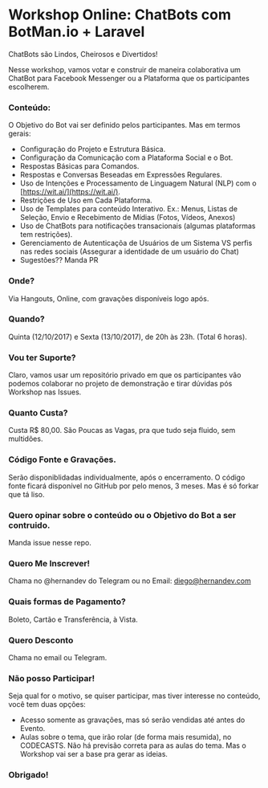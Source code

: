 # Workshop Online: ChatBots com BotMan.io + Laravel

ChatBots são Lindos, Cheirosos e Divertidos! 

Nesse workshop, vamos votar e construir de maneira colaborativa um ChatBot para Facebook Messenger ou a Plataforma que os participantes escolherem.

### Conteúdo:

O Objetivo do Bot vai ser definido pelos participantes. Mas em termos gerais:

- Configuração do Projeto e Estrutura Básica.
- Configuração da Comunicação com a Plataforma Social e o Bot.
- Respostas Básicas para Comandos.
- Respostas e Conversas Beseadas em Expressões Regulares.
- Uso de Intenções e Processamento de Linguagem Natural (NLP) com o [https://wit.ai/](https://wit.ai/).
- Restrições de Uso em Cada Plataforma.
- Uso de Templates para conteúdo Interativo. Ex.: Menus, Listas de Seleção, Envio e Recebimento de Mídias (Fotos, Vídeos, Anexos)
- Uso de ChatBots para notificações transacionais (algumas plataformas tem restrições).
- Gerenciamento de Autenticaçõa de Usuários de um Sistema VS perfis nas redes sociais (Assegurar a identidade de um usuário do Chat)
- Sugestões?? Manda PR

### Onde?

Via Hangouts, Online, com gravações disponíveis logo após.

### Quando?

Quinta (12/10/2017) e Sexta (13/10/2017), de 20h às 23h. (Total 6 horas).

### Vou ter Suporte?

Claro, vamos usar um repositório privado em que os participantes vão podemos colaborar no projeto de demonstração e tirar dúvidas pós Workshop nas Issues.

### Quanto Custa?

Custa R$ 80,00. São Poucas as Vagas, pra que tudo seja fluido, sem multidões.

### Código Fonte e Gravações.

Serão disponiblidadas individualmente, após o encerramento.
O código fonte ficará disponível no GitHub por pelo menos, 3 meses. Mas é só forkar que tá liso.

### Quero opinar sobre o conteúdo ou o Objetivo do Bot a ser contruido.

Manda issue nesse repo.

### Quero Me Inscrever!

Chama no @hernandev do Telegram ou no Email: diego@hernandev.com

### Quais formas de Pagamento?
Boleto, Cartão e Transferência, à Vista.

### Quero Desconto

Chama no email ou Telegram.

### Não posso Participar!

Seja qual for o motivo, se quiser participar, mas tiver interesse no conteúdo, você tem duas opções:

- Acesso somente as gravações, mas só serão vendidas até antes do Evento.
- Aulas sobre o tema, que irão rolar (de forma mais resumida), no CODECASTS. Não há previsão correta para as aulas do tema. Mas o Workshop vai ser a base pra gerar as ideias.

### Obrigado!
